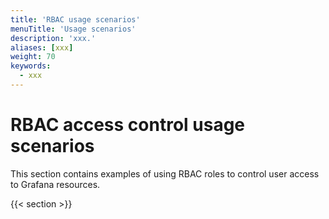 ```yaml
---
title: 'RBAC usage scenarios'
menuTitle: 'Usage scenarios'
description: 'xxx.'
aliases: [xxx]
weight: 70
keywords:
  - xxx
---
```


# RBAC access control usage scenarios

This section contains examples of using RBAC roles to control user access to Grafana resources.

{{< section >}}
